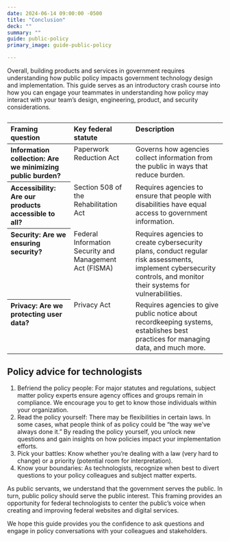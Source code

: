 ```yaml
---
date: 2024-06-14 09:00:00 -0500
title: "Conclusion"
deck: ""
summary: ""
guide: public-policy
primary_image: guide-public-policy

---
```


Overall, building products and services in government requires understanding how public policy impacts government technology design and implementation. This guide serves as an introductory crash course into how you can engage your teammates in understanding how policy may interact with your team’s design, engineering, product, and security considerations.

<table class="usa-table usa-table--striped">
  <caption></caption>
  <thead>
    <tr style="text-align: left; vertical-align: top;">
      <th scope="col">Framing question</th>
      <th scope="col">Key federal statute</th>
      <th scope="col">Description</th>
    </tr>
  </thead>
  <tbody>
    <tr style="text-align: left; vertical-align: top;">
      <th scope="row">Information collection: Are we minimizing public burden?</th>
      <td>Paperwork Reduction Act</td>
      <td>Governs how agencies collect information from the public in ways that reduce burden.</td>
    </tr>
    <tr style="text-align: left; vertical-align: top;">
      <th scope="row">Accessibility: Are our products accessible to all?</th>
      <td>Section 508 of the Rehabilitation Act</td>
      <td>Requires agencies to ensure that people with disabilities have equal access to government information.</td>
    </tr>
    <tr style="text-align: left; vertical-align: top;">
      <th scope="row">Security: Are we ensuring security?</th>
      <td>Federal Information Security and Management Act (FISMA)</td>
      <td>Requires agencies to create cybersecurity plans, conduct regular risk assessments, implement cybersecurity controls, and monitor their systems for vulnerabilities.</td>
    </tr>
    <tr style="text-align: left; vertical-align: top;">
      <th scope="row" rowspan="2">Privacy: Are we protecting user data?</th>
      <td>Privacy Act</td>
      <td>Requires agencies to give public notice about recordkeeping systems, establishes best practices for managing data, and much more.</td>
    </tr>
  </tbody>
</table>

## Policy advice for technologists

1. Befriend the policy people: For major statutes and regulations, subject matter policy experts ensure agency offices and groups remain in compliance. We encourage you to get to know those individuals within your organization. 
2. Read the policy yourself: There may be flexibilities in certain laws. In some cases, what people think of as policy could be “the way we’ve always done it.” By reading the policy yourself, you unlock new questions and gain insights on how policies impact your implementation efforts. 
3. Pick your battles: Know whether you’re dealing with a law (very hard to change) or a priority (potential room for interpretation). 
4. Know your boundaries: As technologists, recognize when best to divert questions to your policy colleagues and subject matter experts. 

As public servants, we understand that the government serves the public. In turn, public policy should serve the public interest. This framing provides an opportunity for federal technologists to center the public’s voice when creating and improving federal websites and digital services. 

We hope this guide provides you the confidence to ask questions and engage in policy conversations with your colleagues and stakeholders.
